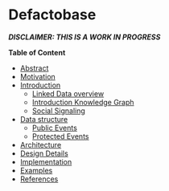 # Defactobase 


***DISCLAIMER: THIS IS A WORK IN PROGRESS***

**Table of Content**
- [Abstract]()
- [Motivation]()
- [Introduction]()
    - [Linked Data overview]()
    - [Introduction Knowledge Graph]()
    - [Social Signaling]()
- [Data structure]()
    - [Public Events]()
    - [Protected Events]()
- [Architecture]()
- [Design Details]()
- [Implementation]()
- [Examples]()
- [References](references.md)

